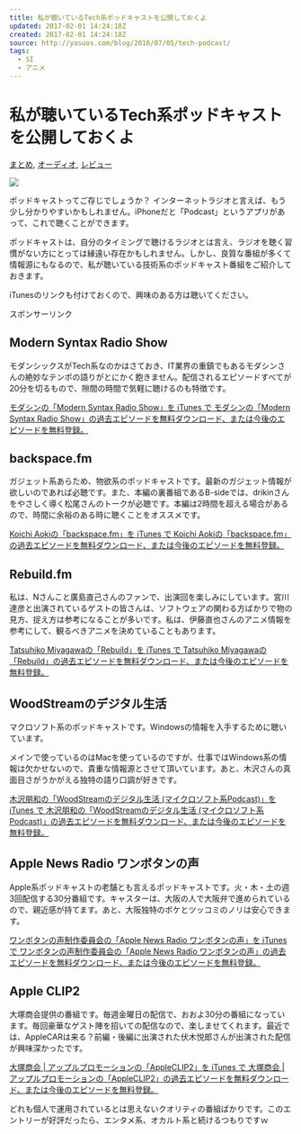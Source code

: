 ```yaml
---
title: 私が聴いているTech系ポッドキャストを公開しておくよ
updated: 2017-02-01 14:24:18Z
created: 2017-02-01 14:24:18Z
source: http://yasuos.com/blog/2016/07/05/tech-podcast/
tags:
  - SI
  - アニメ
---
```


#  私が聴いているTech系ポッドキャストを公開しておくよ

 [まとめ](http://yasuos.com/blog/category/%e3%81%be%e3%81%a8%e3%82%81/), [オーディオ](http://yasuos.com/blog/category/%e3%82%aa%e3%83%bc%e3%83%87%e3%82%a3%e3%82%aa/), [レビュー](http://yasuos.com/blog/category/%e3%83%ac%e3%83%93%e3%83%a5%e3%83%bc/)

![](../_resources/6bd79afbbcf38b968bdc45943d911c87.jpg)

ポッドキャストってご存じでしょうか？
インターネットラジオと言えば、もう少し分かりやすいかもしれません。iPhoneだと「Podcast」というアプリがあって、これで聴くことができます。

ポッドキャストは、自分のタイミングで聴けるラジオとは言え、ラジオを聴く習慣がない方にとっては縁遠い存在かもしれません。しかし、良質な番組が多くて情報源にもなるので、私が聴いている技術系のポッドキャスト番組をご紹介しておきます。

iTunesのリンクも付けておくので、興味のある方は聴いてください。

スポンサーリンク

## Modern Syntax Radio Show

モダンシックスがTech系なのかはさておき、IT業界の重鎮でもあるモダシンさんの絶妙なテンポの語りがとにかく飽きません。配信されるエピソードすべてが20分を切るもので、隙間の時間で気軽に聴けるのも特徴です。

[ モダシンの「Modern Syntax Radio Show」を iTunes で モダシンの「Modern Syntax Radio Show」の過去エピソードを無料ダウンロード、または今後のエピソードを無料登録。](https://itunes.apple.com/jp/podcast/modern-syntax-radio-show/id266089504?mt=2)

## backspace.fm

ガジェット系あらため、物欲系のポッドキャストです。最新のガジェット情報が欲しいのであれば必聴です。また、本編の裏番組であるB-sideでは、drikinさんをやさしく導く松尾さんのトークが必聴です。本編は2時間を超える場合があるので、時間に余裕のある時に聴くことをオススメです。

[ Koichi Aokiの「backspace.fm」を iTunes で Koichi Aokiの「backspace.fm」の過去エピソードを無料ダウンロード、または今後のエピソードを無料登録。](https://itunes.apple.com/jp/podcast/backspace.fm/id830709730?mt=2)

## Rebuild.fm

私は、Nさんこと廣島直己さんのファンで、出演回を楽しみにしています。宮川達彦と出演されているゲストの皆さんは、ソフトウェアの関わる方ばかりで物の見方、捉え方は参考になることが多いです。私は、伊藤直也さんのアニメ情報を参考にして、観るべきアニメを決めていることもあります。

[ Tatsuhiko Miyagawaの「Rebuild」を iTunes で Tatsuhiko Miyagawaの「Rebuild」の過去エピソードを無料ダウンロード、または今後のエピソードを無料登録。](https://itunes.apple.com/jp/podcast/rebuild/id603013428?mt=2)

## WoodStreamのデジタル生活

マクロソフト系のポッドキャストです。Windowsの情報を入手するために聴いています。

メインで使っているのはMacを使っているのですが、仕事ではWindows系の情報は欠かせないので、貴重な情報源とさせて頂いています。あと、木沢さんの真面目さがうかがえる独特の語り口調が好きです。

[ 木沢朋和の「WoodStreamのデジタル生活 (マイクロソフト系Podcast)」を iTunes で 木沢朋和の「WoodStreamのデジタル生活 (マイクロソフト系Podcast)」の過去エピソードを無料ダウンロード、または今後のエピソードを無料登録。](https://itunes.apple.com/jp/podcast/woodstreamnodejitaru-sheng/id639390836?mt=2)

## Apple News Radio ワンボタンの声

Apple系ポッドキャストの老舗とも言えるポッドキャストです。火・木・土の週3回配信する30分番組です。キャスターは、大阪の人で大阪弁で進められているので、親近感が持てます。あと、大阪独特のボケとツッコミのノリは安心できます。

[ ワンボタンの声制作委員会の「Apple News Radio ワンボタンの声」を iTunes で ワンボタンの声制作委員会の「Apple News Radio ワンボタンの声」の過去エピソードを無料ダウンロード、または今後のエピソードを無料登録。](https://itunes.apple.com/jp/podcast/apple-news-radio-wanbotanno/id346500040?mt=2)

## Apple CLIP2

大塚商会提供の番組です。毎週金曜日の配信で、おおよ30分の番組になっています。毎回豪華なゲスト陣を招いての配信なので、楽しませてくれます。最近では、AppleCARは来る？前編・後編に出演された伏木悦郎さんが出演された配信が興味深かったです。

[ 大塚商会 | アップルプロモーションの「AppleCLIP2」を iTunes で 大塚商会 | アップルプロモーションの「AppleCLIP2」の過去エピソードを無料ダウンロード、または今後のエピソードを無料登録。](https://itunes.apple.com/jp/podcast/appleclip2/id332520930?mt=2)

どれも個人で運用されているとは思えないクオリティの番組ばかりです。このエントリーが好評だったら、エンタメ系、オカルト系と続けるつもりですｗ